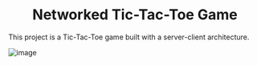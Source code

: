 <h1 align="center">Networked Tic-Tac-Toe Game</h1>

This project is a Tic-Tac-Toe game built with a server-client architecture.

![image](https://github.com/kaanadalilar/CS408-Networks-Tic_Tac_Toe_Game/assets/115321382/f462392d-9bee-4885-aea7-db18bf79d1b9)
